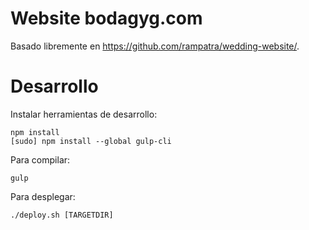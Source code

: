 # Website bodagyg.com

Basado libremente en https://github.com/rampatra/wedding-website/.

# Desarrollo

Instalar herramientas de desarrollo:

```
npm install
[sudo] npm install --global gulp-cli
```

Para compilar:

```
gulp
```

Para desplegar:

```
./deploy.sh [TARGETDIR]
```
